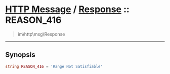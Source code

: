 # [HTTP Message](http.md) / [Response](http-Response.md) :: REASON_416
 > im\http\msg\Response
____

## Synopsis
```php
string REASON_416 = 'Range Not Satisfiable'
```
